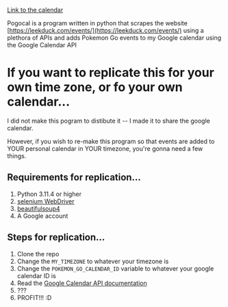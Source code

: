 [Link to the calendar](https://calendar.google.com/calendar/u/0/embed?src=scjnc5gp5gkp5cpravur377d3g@group.calendar.google.com&ctz=America/New_York)

Pogocal is a program written in python that scrapes the website [https://leekduck.com/events/](https://leekduck.com/events/) using a plethora of APIs and adds Pokemon Go events to my Google calendar using the Google Calendar API

# If you want to replicate this for your own time zone, or fo your own calendar...

I did not make this pogram to distibute it -- I made it to share the google calendar.

However, if you wish to re-make this program so that events are added to YOUR personal calendar in YOUR timezone, you're gonna need a few things.

## Requirements for replication...

1. Python 3.11.4 or higher
2. [selenium WebDriver](https://pypi.org/project/selenium/)
3. [beautifulsoup4](https://pypi.org/project/beautifulsoup4/)
4. A Google account

## Steps for replication...

1. Clone the repo
2. Change the `MY_TIMEZONE` to whatever your timezone is
3. Change the `POKEMON_GO_CALENDAR_ID` variable to whatever your google calendar ID is
4. Read the [Google Calendar API documentation](https://developers.google.com/calendar/api/quickstart/python)
5. ???
6. PROFIT!!! :D
